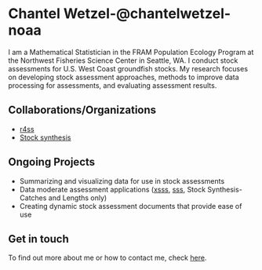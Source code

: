 # Chantel Wetzel-@chantelwetzel-noaa

I am a Mathematical Statistician in the FRAM Population Ecology Program at the Northwest Fisheries Science Center in Seattle, WA. I conduct stock assessments for U.S. West Coast groundfish stocks.  My research focuses on developing stock assessment approaches, methods to improve data processing for assessments, and evaluating assessment results. 

## Collaborations/Organizations
- [r4ss](https://github.com/r4ss)
- [Stock synthesis](https://vlab.ncep.noaa.gov/web/stock-synthesis) 

## Ongoing Projects
- Summarizing and visualizing data for use in stock assessments
- Data moderate assessment applications ([xsss](https://github.com/chantelwetzel-noaa/XSSS), [sss](https://github.com/shcaba/SSS), Stock Synthesis-Catches and Lengths only)
- Creating dynamic stock assessment documents that provide ease of use

## Get in touch
To find out more about me or how to contact me, check [here](https://www.fisheries.noaa.gov/contact/chantel-r-wetzel-phd).